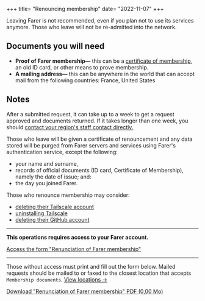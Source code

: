 +++
title= "Renouncing membership"
date= "2022-11-07"
+++

Leaving Farer is not recommended, even if you plan not to use its services anymore. Those who leave will not be re-admitted into the network.

## Documents you will need
- **Proof of Farer membership—** this can be a [certificate of membership](/members/cert-of-membership), an old ID card, or other means to prove membership.
- **A mailing address—** this can be anywhere in the world that can accept mail from the following countries: France, United States

## Notes
After a submitted request, it can take up to a week to get a request approved and documents returned. If it takes longer than one week, you should [contact your region's staff contact directly.](/meta/contact)

Those who leave will be given a certificate of renouncement and any data stored will be purged from Farer servers and services using Farer's authentication service, except the following:
  - your name and surname,
  - records of official documents (ID card, Certificate of Membership), namely the date of issue; and:
  - the day you joined Farer.

Those who renounce membership may consider:
  - [deleting their Tailscale account](https://tailscale.com/contact/support/)
  - [uninstalling Tailscale](https://tailscale.com/kb/1069/uninstall/?q=uninstall)
  - [deleting their GitHub account](https://docs.github.com/en/account-and-profile/setting-up-and-managing-your-github-user-account/managing-user-account-settings/deleting-your-user-account)

---

**This operations requires access to your Farer account.**

[Access the form "Renunciation of Farer membership"](https://sec.gouv.fa/forms/renounce-membership)

---

Those without access must print and fill out the form below. Mailed requests should be mailed to or faxed to the closest location that accepts `Membership documents`. [View locations &rarr;](/meta/contact)

<a class="btn download" href="https://sec.gouv.fa/forms/renounce-membership.pdf">Download "Renunciation of Farer membership" PDF (0,00 Mo)</a>
